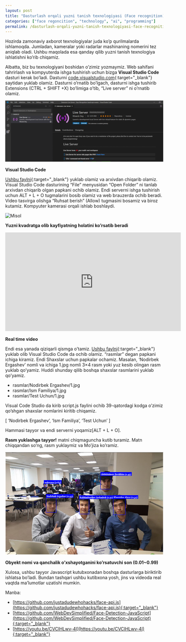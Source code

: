 ```yaml
---
layout: post
title: "Dasturlash orqali yuzni tanish texnologiyasi (Face recognition)"
categories: ["face regoncition", "technology", "ai", "programming"]
permalink: /dasturlash-orqali-yuzni-tanish-texnologiyasi-face-recognition
---
```


Hozirda zamonaviy axborot texnologiyalar juda ko’p qurilmalarda ishlamoqda. Jumladan, kameralar yoki radarlar mashinaning nomerini tez aniqlab oladi. Ushbu maqolada esa qanday qilib yuzni tanish texnologiya ishlatishni ko’rib chiqamiz.

Albatta, biz bu texnologiyani boshidan o’zimiz yozmaymiz. Web sahifani tahrirlash va kompyuterda ishga tushirish uchun bizga **Visual Studio Code** dasturi kerak bo’ladi. Dasturni [code.visualstudio.com](https://code.visualstudio.com/){:target="_blank"} saytidan yuklab olamiz. Dasturni o’rnatib bo’lgach, dasturni ishga tushirib Extensions (CTRL + SHIFT +X) bo’limiga o’tib, “Live server” ni o’rnatib olamiz.

![VS Code](/assets/2019-12-23-face-recognition/vscode.jpg)

**Visual Studio Code**

[Ushbu faylni](https://github.com/justadudewhohacks/face-api.js){:target="_blank"} yuklab olamiz va arxivdan chiqarib olamiz. Visual Studio Code dasturining “File” menyusidan “Open Folder” ni tanlab arxivdan chiqarib olgan papkani ochib olamiz. Endi serverni ishga tushirish uchun ALT + L + O tugmalarini bosib olamiz va web brauzerda ochib beradi. Video tasvirga olishga “Ruhsat berish” (Allow) tugmasini bosamiz va biroz kutamiz. Kompyuter kamerasi orqali ishlab boshlaydi.

![Misol](/assets/2019-12-23-face-recognition/example.jpg)

**Yuzni kvadratga olib kayfiyatning holatini ko’rsatib beradi**

<iframe width="560" height="315" src="https://www.youtube.com/embed/BojAhSgIggk?si=UOOyA-Vlwh5h0p9J" title="YouTube video player" frameborder="0" allow="accelerometer; autoplay; clipboard-write; encrypted-media; gyroscope; picture-in-picture; web-share" allowfullscreen></iframe>

**Real time video**

Endi esa yanada qiziqarli qismga o’tamiz. [Ushbu faylni](https://github.com/WebDevSimplified/Face-Detection-JavaScript){:target="_blank"} yuklab olib Visual Studio Code da ochib olamiz. “rasmlar” degan papkani ichiga kiramiz. Endi Shaxslar uchun papkalar ochamiz. Masalan, ‘Nodirbek Ergashev’ nomli va ichiga 1.jpg nomli 3×4 rasm yoki yuz kesib olingan rasm yuklab qo’yamiz. Huddi shunday qilib boshqa shaxslar rasmlarini yuklab qo’yamiz.

- rasmlar/Nodirbek Ergashev/1.jpg
- rasmlar/Ism Familiya/1.jpg
- rasmlar/Test Uchun/1.jpg

Visual Code Studio da kirib script.js faylini ochib 39-qatordagi kodga o’zimiz qo’shgan shaxslar nomlarini kiritib chiqamiz.

[ ‘Nodirbek Ergashev’, ‘Ism Familiya’, ‘Test Uchun’ ]

Hammasi tayyor va endi serverni yoqamiz[ALT + L + O].

**Rasm yuklashga tayyor!** matni chiqmaguncha kutib turamiz. Matn chiqqandan so’ng, rasm yuklaymiz va Mo’jiza ko’ramiz.

![Misol](/assets/2019-12-23-face-recognition/example2.jpg)

**Obyekt nomi va qanchalik o’xshayotganini ko’rsatuvchi son (0.01~0.99)**

Xulosa, ushbu tayyor Javascript kutubxonadan boshqa dasturlarga biriktirib ishlatsa bo’ladi. Bundan tashqari ushbu kutibxona yosh, jins va videoda real vaqtda ma’lumotlar uzatishi mumkin.

Manba:

- [https://github.com/justadudewhohacks/face-api.js](https://github.com/justadudewhohacks/face-api.js){:target="_blank"}
- [https://github.com/WebDevSimplified/Face-Detection-JavaScript](https://github.com/WebDevSimplified/Face-Detection-JavaScript){:target="_blank"}
- [https://youtu.be/CVClHLwv-4I](https://youtu.be/CVClHLwv-4I){:target="_blank"}